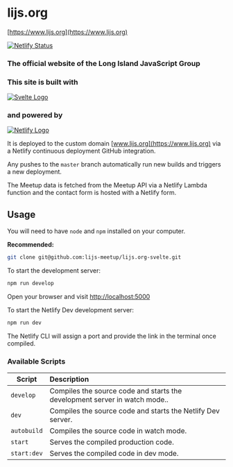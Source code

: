 
# lijs.org

[https://www.lijs.org](https://www.lijs.org)

[![Netlify Status](https://api.netlify.com/api/v1/badges/cdc3bef1-1a65-4072-95d8-cfe20e0befd0/deploy-status)](https://app.netlify.com/sites/lijs-org/deploys)

### The official website of the Long Island JavaScript Group

### This site is built with
[![Svelte Logo][svelte-logo]](https://svelte.dev)


[svelte-logo]: https://res.cloudinary.com/gojutin/image/upload/w_100/v1556492206/lijs.org/svelte-logo.png "Svelte Logo"

### and powered by
[![Netlify Logo][netlify-logo]](https://www.netlify.com)

[netlify-logo]: https://res.cloudinary.com/gojutin/image/upload/w_100/v1556501674/lijs.org/netlify-logo.png "Netlify Logo"

It is deployed to the custom domain [www.lijs.org](https://www.lijs.org) via a Netlify continuous deployment GitHub integration.

Any pushes to the `master` branch automatically run new builds and triggers a new deployment.

The Meetup data is fetched from the Meetup API via a Netlify Lambda function and the contact form is hosted with a Netlify form.

## Usage
You will need to have `node` and `npm` installed on your computer.

**Recommended:**
```sh
git clone git@github.com:lijs-meetup/lijs.org-svelte.git
```

To start the development server:

```sh
npm run develop
```

Open your browser and visit [http://localhost:5000](http://localhost:5000)

To start the Netlify Dev development server:

```sh
npm run dev
```
The Netlify CLI will assign a port and provide the link in the terminal once compiled.


### Available Scripts

| Script        | Description           
| ------------- |:-------------
| `develop`     | Compiles the source code and starts the development server in watch mode..
| `dev`         | Compiles the source code and starts the Netlify Dev server. 
| `autobuild`   | Compiles the source code in watch mode.
| `start`       | Serves the compiled production code.
| `start:dev`   | Serves the compiled code in dev mode.


